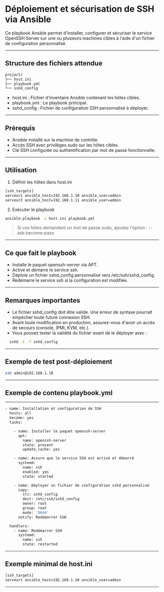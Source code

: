 # Déploiement et sécurisation de SSH via Ansible

Ce playbook Ansible permet d'installer, configurer et sécuriser le service OpenSSH Server sur une ou plusieurs machines cibles à l'aide d'un fichier de configuration personnalisé.

---

## Structure des fichiers attendue
```sh
project/
├── host.ini
├── playbook.yml
└── sshd_config
```
- host.ini : Fichier d’inventaire Ansible contenant les hôtes cibles.
- playbook.yml : Le playbook principal.
- sshd_config : Fichier de configuration SSH personnalisé à déployer.

---

## Prérequis

- Ansible installé sur la machine de contrôle.
- Accès SSH avec privilèges sudo sur les hôtes cibles.
- Clé SSH configurée ou authentification par mot de passe fonctionnelle.

---

## Utilisation

1. Définir les hôtes dans host.ini
```sh
[ssh_targets]
serveur1 ansible_host=192.168.1.10 ansible_user=admin
serveur2 ansible_host=192.168.1.11 ansible_user=admin
```

2. Exécuter le playbook
```sh
ansible-playbook -i host.ini playbook.yml
```
> Si vos hôtes demandent un mot de passe sudo, ajoutez l'option : --ask-become-pass

---

## Ce que fait le playbook

- Installe le paquet openssh-server via APT.
- Active et démarre le service ssh.
- Déploie un fichier sshd_config personnalisé vers /etc/ssh/sshd_config.
- Redémarre le service ssh si la configuration est modifiée.

---

## Remarques importantes

- Le fichier sshd_config doit être valide. Une erreur de syntaxe pourrait empêcher toute future connexion SSH.
- Avant toute modification en production, assurez-vous d'avoir un accès de secours (console, IPMI, KVM, etc.).
- Vous pouvez tester la validité du fichier avant de le déployer avec :
```sh
  sshd -t -f sshd_config
```
---

## Exemple de test post-déploiement
```sh
ssh admin@192.168.1.10
```
---

## Exemple de contenu playbook.yml

---
```sh
- name: Installation et configuration de SSH
  hosts: all
  become: yes
  tasks:

    - name: Installer le paquet openssh-server
      apt:
        name: openssh-server
        state: present
        update_cache: yes

    - name: Assure que le service SSH est activé et démarré
      systemd:
        name: ssh
        enabled: yes
        state: started

    - name: Déployer un fichier de configuration sshd personnalisé
      copy:
        src: sshd_config
        dest: /etc/ssh/sshd_config
        owner: root
        group: root
        mode: '0644'
      notify: Redémarrer SSH

  handlers:
    - name: Redémarrer SSH
      systemd:
        name: ssh
        state: restarted
```
---

## Exemple minimal de host.ini
```sh
[ssh_targets]
serveur1 ansible_host=192.168.1.10 ansible_user=admin
```
---

